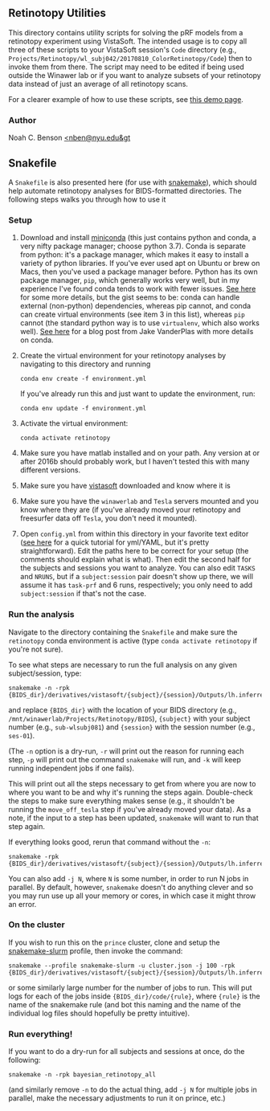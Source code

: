## Retinotopy Utilities

This directory contains utility scripts for solving the pRF models
from a retinotopy experiment using VistaSoft. The intended usage is to
copy all three of these scripts to your VistaSoft session's `Code`
directory (e.g.,
`Projects/Retinotopy/wl_subj042/20170810_ColorRetinotopy/Code`) then
to invoke them from there. The script may need to be edited if being
used outside the Winawer lab or if you want to analyze subsets of your
retinotopy data instead of just an average of all retinotopy scans.

For a clearer example of how to use these scripts, see [this demo
page](https://noahbenson.github.io/Retinotopy-Tutorial/).

### Author

Noah C. Benson [&lt;nben@nyu.edu&gt](mailto:nben@nyu.edu)

## Snakefile

A `Snakefile` is also presented here (for use with
[snakemake](https://snakemake.readthedocs.io/en/stable/)), which
should help automate retinotopy analyses for BIDS-formatted
directories. The following steps walks you through how to use it

### Setup

1. Download and install [miniconda](https://conda.io/miniconda.html)
   (this just contains python and conda, a very nifty package manager;
   choose python 3.7). Conda is separate from python: it's a package
   manager, which makes it easy to install a variety of python
   libraries. If you've ever used apt on Ubuntu or brew on Macs, then
   you've used a package manager before. Python has its own package
   manager, `pip`, which generally works very well, but in my
   experience I've found conda tends to work with fewer issues. [See
   here](https://stackoverflow.com/questions/20994716/what-is-the-difference-between-pip-and-conda)
   for some more details, but the gist seems to be: conda can handle
   external (non-python) dependencies, whereas pip cannot, and conda
   can create virtual environments (see item 3 in this list), whereas
   `pip` cannot (the standard python way is to use `virtualenv`, which
   also works well). [See
   here](https://jakevdp.github.io/blog/2016/08/25/conda-myths-and-misconceptions/)
   for a blog post from Jake VanderPlas with more details on conda.
2. Create the virtual environment for your retinotopy analyses by
   navigating to this directory and running
   
   ```
   conda env create -f environment.yml
   ```

	If you've already run this and just want to update the
    environment, run:
	
   ```
   conda env update -f environment.yml
   ```
3. Activate the virtual environment:

   ```
   conda activate retinotopy
   ```
4. Make sure you have matlab installed and on your path. Any version
   at or after 2016b should probably work, but I haven't tested this
   with many different versions.
5. Make sure you have
   [vistasoft](https://github.com/vistalab/vistasoft) downloaded and
   know where it is
6. Make sure you have the `winawerlab` and `Tesla` servers mounted and
   you know where they are (if you've already moved your retinotopy
   and freesurfer data off `Tesla`, you don't need it mounted).
7. Open `config.yml` from within this directory in your favorite text
   editor ([see here](https://gettaurus.org/docs/YAMLTutorial/) for a
   quick tutorial for yml/YAML, but it's pretty straightforward). Edit
   the paths here to be correct for your setup (the comments should
   explain what is what). Then edit the second half for the subjects
   and sessions you want to analyze. You can also edit `TASKS` and
   `NRUNS`, but if a `subject:session` pair doesn't show up there, we
   will assume it has `task-prf` and 6 runs, respectively; you only
   need to add `subject:session` if that's not the case.

### Run the analysis

Navigate to the directory containing the `Snakefile` and make sure the
`retinotopy` conda environment is active (type `conda activate
retinotopy` if you're not sure).

To see what steps are necessary to run the full analysis on any given
subject/session, type:

```
snakemake -n -rpk {BIDS_dir}/derivatives/vistasoft/{subject}/{session}/Outputs/lh.inferred_eccen.mgz
```

and replace `{BIDS_dir}` with the location of your BIDS directory
(e.g., `/mnt/winawerlab/Projects/Retinotopy/BIDS`), `{subject}` with
your subject number (e.g., `sub-wlsubj081`) and `{session}` with the
session number (e.g., `ses-01`).

(The `-n` option is a dry-run, `-r` will print out the reason for
running each step, `-p` will print out the command `snakemake` will
run, and `-k` will keep running independent jobs if one fails).

This will print out all the steps necessary to get from where you are
now to where you want to be and why it's running the steps
again. Double-check the steps to make sure everything makes sense
(e.g., it shouldn't be running the `move_off_tesla` step if you've
already moved your data). As a note, if the input to a step has been
updated, `snakemake` will want to run that step again.

If everything looks good, rerun that command without the `-n`:

```
snakemake -rpk {BIDS_dir}/derivatives/vistasoft/{subject}/{session}/Outputs/lh.inferred_eccen.mgz
```

You can also add `-j N`, where `N` is some number, in order to run N
jobs in parallel. By default, however, `snakemake` doesn't do anything
clever and so you may run use up all your memory or cores, in which
case it might throw an error. 

### On the cluster

If you wish to run this on the `prince` cluster, clone and setup the
[snakemake-slurm](https://github.com/billbrod/snakemake-slurm)
profile, then invoke the command:


```
snakemake --profile snakemake-slurm -u cluster.json -j 100 -rpk {BIDS_dir}/derivatives/vistasoft/{subject}/{session}/Outputs/lh.inferred_eccen.mgz
```

or some similarly large number for the number of jobs to run. This
will put logs for each of the jobs inside `{BIDS_dir}/code/{rule}`,
where `{rule}` is the name of the snakemake rule (and bot this naming
and the name of the individual log files should hopefully be pretty
intuitive).

### Run everything!

If you want to do a dry-run for all subjects and sessions at once, do
the following:

```
snakemake -n -rpk bayesian_retinotopy_all
```

(and similarly remove `-n` to do the actual thing, add `-j N` for
multiple jobs in parallel, make the necessary adjustments to run it on
prince, etc.)
